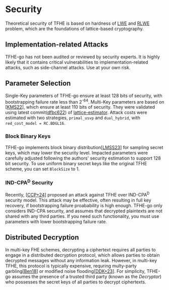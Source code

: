 # Security
Theoretical security of TFHE is based on hardness of [LWE](https://en.wikipedia.org/wiki/Learning_with_errors) and [RLWE](https://en.wikipedia.org/wiki/Ring_learning_with_errors) problem, which are the foundations of lattice-based cryptography.

## Implementation-related Attacks
TFHE-go has not been audited or reviewed by security experts. It is highly likely that it contains critical vulnerabilities to implementation-related attacks, such as side-channel attacks. Use at your own risk.

## Parameter Selection
Single-Key parameters of TFHE-go ensure at least 128 bits of security, with bootstrapping failure rate less than 2<sup>-64</sup>. Multi-Key parameters are based on [[KMS22](https://eprint.iacr.org/2022/1460)], which ensure at least 110 bits of security. They were validated using latest commit([dfbc622](https://github.com/malb/lattice-estimator/commit/dfbc6222eb32db0d595bc45473c22c5d315de4f4)) of [lattice-estimator](https://github.com/malb/lattice-estimator). Attack costs were estimated with two strategies, `primal_usvp` and `dual_hybrid`, with `red_cost_model = RC.BDGL16`.

### Block Binary Keys

TFHE-go implements block binary distribution[[LMSS23](https://eprint.iacr.org/2023/958)] for sampling secret keys, which may lower the security level. Impacted parameters were carefully adjusted following the authors' security estimation to support 128 bit security. To use uniform binary secret keys like the original TFHE scheme, you can set `BlockSize` to 1.

### IND-CPA<sup>D</sup> Security
Recently, [[CCP+24](https://eprint.iacr.org/2024/127)] proposed an attack against TFHE over IND-CPA<sup>D</sup> security model. This attack may be effective, often resulting in full key recovery, if bootstrapping failure proabability is high enough. TFHE-go only considers IND-CPA security, and assumes that decrypted plaintexts are not shared with any third parties. If you need such functionality, you must use parameters with lower bootstrapping failure rate.

## Distributed Decryption
In multi-key FHE schemes, decrypting a ciphertext requires all parties to engage in a distributed decryption protocol, which allows parties to obtain decrypted messages without any information leak. However, in multi-key TFHE, this protocol is typically expensive, requring multy-party garbling[[Ben18](https://eprint.iacr.org/2017/1186)] or modified noise flooding[[DDK+23](https://eprint.iacr.org/2023/815)]. For simplicity, TFHE-go assumes the presence of a trusted third party (known as the *Decryptor*) who possesses the secret keys of all parties to decrypt ciphertexts.
